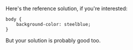 Here's the reference solution, if you're interested:

    body {
        background-color: steelblue;
    }

But your solution is probably good too.
